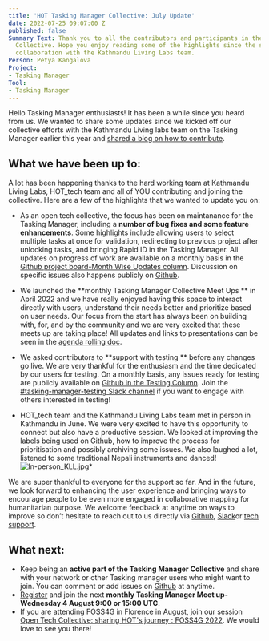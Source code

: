 ```yaml
---
title: 'HOT Tasking Manager Collective: July Update'
date: 2022-07-25 09:07:00 Z
published: false
Summary Text: Thank you to all the contributors and participants in the Tasking Manager
  Collective. Hope you enjoy reading some of the highlights since the start of our
  collaboration with the Kathmandu Living Labs team.
Person: Petya Kangalova
Project:
- Tasking Manager
Tool:
- Tasking Manager
---
```



Hello Tasking Manager enthusiasts! It has been a while since you heard from us. We wanted to share some updates since we kicked off our collective efforts with the Kathmandu Living labs team  on the Tasking Manager earlier this year and [shared a blog on how to contribute](https://www.hotosm.org/tech-blog/welcome-to-the-tasking-manager-collective-how-to-join-and-contribute/). 

## What we have been up to:
A lot has been happening thanks to the hard working team at Kathmandu Living Labs, HOT_tech team  and all of YOU contributing and joining the collective. Here are a few of the highlights that we wanted to update you on:

* As an open tech collective, the focus has been on maintanance for the Tasking Manager, including a **number of bug fixes and some feature enhancements**. Some highlights include allowing users to select multiple tasks at once for validation, redirecting to previous project after unlocking tasks,  and bringing Rapid ID in the Tasking Manager. All updates on progress of work are available on a monthly basis in the [Github project board-Month Wise Updates column](https://github.com/orgs/hotosm/projects/4). Discussion on specific issues also happens publicly on [Github](https://github.com/hotosm/tasking-manager/issues).


* We launched the **monthly Tasking Manager Collective Meet Ups ** in April 2022 and we have really enjoyed having this space to interact directly with users, understand their needs better and prioritize based on user needs. Our focus from the start has always been on building with, for, and by the community and we are very excited that these meets up are taking place! All updates and links to presentations can be seen in the [agenda rolling doc](https://docs.google.com/document/d/1SW7Klq49pD35k-gQIQT3UhhgVxF4yr6OfNIg1hXFeQA/edit#).

* We asked contributors to **support with testing ** before any changes go live. We are very thankful for the enthusiasm and the time dedicated by our users for testing. On a monthly basis, any issues ready for testing are publicly available on [Github in the Testing Column](https://github.com/orgs/hotosm/projects/4/views/1). Join the [#tasking-manager-testing Slack channel](https://join.slack.com/share/enQtMzgzMDAyMDExMjUxOS1lNDdkZjJhZDhhNTU2ZDlhMDc5YmM1YWEwNjlkOWUwNzFjY2VhZTA0OWZlZDUwMTBhYmIzNGJkMDYxMjM0N2Ew) if you want to engage with others interested in testing!

* HOT_tech team and the Kathmandu Living Labs team met in person in Kathmandu in June. We were very excited to have this opportunity to connect but also have a productive session. We looked at improving the labels being used on Github, how to improve the process for prioritisation and possibly archiving some issues. We also laughed a lot, listened to some traditional Nepali instruments and danced!
![In-person_KLL.jpg](/uploads/In-person_KLL.jpg)* 

We are super thankful to everyone for the support so far. And in the future, we look forward to enhancing the user experience and bringing ways to encourage people to be even more engaged in collaborative mapping for humanitarian purpose.  We welcome feedback at anytime on ways to improve so don’t hesitate to reach out to us directly via [Github](https://github.com/hotosm/tasking-manager/issues), [Slack](https://join.slack.com/share/enQtMzg0NDYxMDY0Nzc2Mi0wMjI4ZjE0NzJmYjk3MWE2MTRkODJkZDYwYzg1OGMyYmFjYThmYmEyNjBkY2EzNjYyMGVjNDliMmRlMjc5YTRh)or [tech support](https://hotosm.atlassian.net/servicedesk/customer/portal/4).

## What next:
* Keep being an **active part of the Tasking Manager Collective** and share with your network or other Tasking manager users who might want to join. You can comment or add issues on [Github](https://github.com/hotosm/tasking-manager/issues) at anytime.
* [Register](https://docs.google.com/forms/d/1CceBgMBXMPX5Z5o3fJUetNEQtVKPLsaCgprv4gty-Vo/edit) and join the next **monthly Tasking Manager Meet up- Wednesday 4 August 9:00 or 15:00 UTC**. 
* If you are attending FOSS4G in Florence in August, join our session [Open Tech Collective: sharing HOT's journey : FOSS4G 2022](https://talks.osgeo.org/foss4g-2022/talk/HS3RL9/). We would love to see you there!
